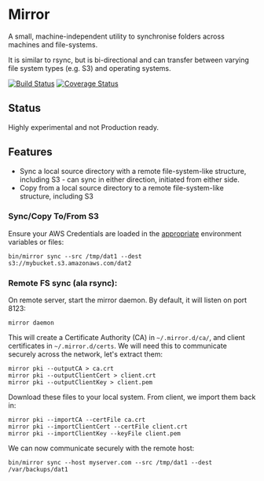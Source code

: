 # Mirror

A small, machine-independent utility to synchronise folders across machines and file-systems.

It is similar to rsync, but is bi-directional and can transfer between varying file system types (e.g. S3) and operating systems.

[![Build Status](https://travis-ci.org/mefellows/mirror.svg?branch=master)](https://travis-ci.org/mefellows/mirror)
[![Coverage Status](https://coveralls.io/repos/mefellows/mirror/badge.svg?branch=master)](https://coveralls.io/r/mefellows/mirror?branch=master)

## Status

Highly experimental and not Production ready.

## Features

* Sync a local source directory with a remote file-system-like structure, including S3 - can sync in either direction, initiated from either side.
* Copy from a local source directory to a remote file-system-like structure, including S3

### Sync/Copy To/From S3

Ensure your AWS Credentials are loaded in the [appropriate](http://docs.aws.amazon.com/cli/latest/userguide/cli-chap-getting-started.html) environment variables or files:

```
bin/mirror sync --src /tmp/dat1 --dest s3://mybucket.s3.amazonaws.com/dat2
```

### Remote FS sync (ala rsync):

On remote server, start the mirror daemon. By default, it will listen on port 8123:

```
mirror daemon
```

This will create a Certificate Authority (CA) in `~/.mirror.d/ca/`, and client certificates in `~/.mirror.d/certs`. We will need
this to communicate securely across the network, let's extract them:

```
mirror pki --outputCA > ca.crt
mirror pki --outputClientCert > client.crt
mirror pki --outputClientKey > client.pem
```

Download these files to your local system. From client, we import them back in:

```
mirror pki --importCA --certFile ca.crt
mirror pki --importClientCert --certFile client.crt
mirror pki --importClientKey --keyFile client.pem
```

We can now communicate securely with the remote host:

```
bin/mirror sync --host myserver.com --src /tmp/dat1 --dest /var/backups/dat1
```

